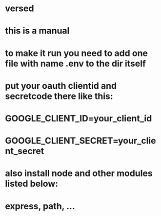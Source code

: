 # versed
# this is a manual

# to make it run you need to add one file with name .env to the dir itself


# put your oauth clientid and secretcode there like this:

# GOOGLE_CLIENT_ID=your_client_id
# GOOGLE_CLIENT_SECRET=your_client_secret

# also install node and other modules listed below:
# express, path, ...